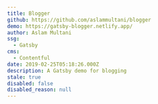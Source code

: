 ```yaml
---
title: Blogger
github: https://github.com/aslammultani/blogger
demo: https://gatsby-blogger.netlify.app/
author: Aslam Multani
ssg:
  - Gatsby
cms:
  - Contentful
date: 2019-02-25T05:18:26.000Z
description: A Gatsby demo for blogging
stale: true
disabled: false
disabled_reason: null
---
```


